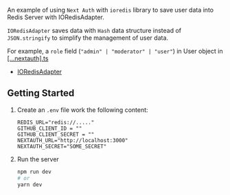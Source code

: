 An example of using `Next Auth` with `ioredis` library to save user data into Redis Server with IORedisAdapter.

`IORedisAdapter` saves data with `Hash` data structure instead of `JSON.stringify` to simplify the management of user data.

For example, a `role` field (`"admin" | "moderator" | "user"`) in User object in [[...nextauth].ts](./pages/api/auth/%5B...nextauth%5D.ts#L20)

- [IORedisAdapter](./lib/IORedisAdapter.ts)

## Getting Started

1. Create an `.env` file work the following content:

    ```text
    REDIS_URL="redis://....."
    GITHUB_CLIENT_ID = ""
    GITHUB_CLIENT_SECRET = ""
    NEXTAUTH_URL="http://localhost:3000"
    NEXTAUTH_SECRET="SOME_SECRET"
    ```

2. Run the server

    ```bash
    npm run dev
    # or
    yarn dev
    ```
